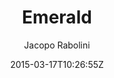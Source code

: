 ---
title: "Emerald"
github: https://github.com/KingFelix/emerald
demo: https://www.jacoporabolini.com/emerald/
author: Jacopo Rabolini

ssg:
  - Jekyll
cms:
  - No Cms
date: 2015-03-17T10:26:55Z
github_branch: master
---